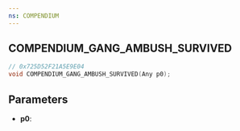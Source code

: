 ```yaml
---
ns: COMPENDIUM
---
```

## COMPENDIUM_GANG_AMBUSH_SURVIVED

```c
// 0x725D52F21A5E9E04
void COMPENDIUM_GANG_AMBUSH_SURVIVED(Any p0);
```

## Parameters
* **p0**:
